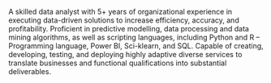 A skilled data analyst with 5+ years of organizational experience in executing data-driven solutions to increase efficiency, accuracy, and profitability. Proficient in predictive modelling, data processing and data mining algorithms, as well as scripting languages, including Python and R – Programming language, Power BI, Sci-klearn, and SQL. Capable of creating, developing, testing, and deploying highly adaptive diverse services to translate businesses and functional qualifications into substantial deliverables.

<!---
EdwinOsayuki/EdwinOsayuki is a ✨ special ✨ repository because its `README.md` (this file) appears on your GitHub profile.
You can click the Preview link to take a look at your changes.
--->

